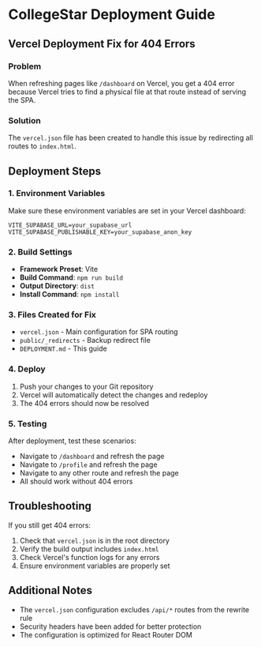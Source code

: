# CollegeStar Deployment Guide

## Vercel Deployment Fix for 404 Errors

### Problem
When refreshing pages like `/dashboard` on Vercel, you get a 404 error because Vercel tries to find a physical file at that route instead of serving the SPA.

### Solution
The `vercel.json` file has been created to handle this issue by redirecting all routes to `index.html`.

## Deployment Steps

### 1. Environment Variables
Make sure these environment variables are set in your Vercel dashboard:

```
VITE_SUPABASE_URL=your_supabase_url
VITE_SUPABASE_PUBLISHABLE_KEY=your_supabase_anon_key
```

### 2. Build Settings
- **Framework Preset**: Vite
- **Build Command**: `npm run build`
- **Output Directory**: `dist`
- **Install Command**: `npm install`

### 3. Files Created for Fix
- `vercel.json` - Main configuration for SPA routing
- `public/_redirects` - Backup redirect file
- `DEPLOYMENT.md` - This guide

### 4. Deploy
1. Push your changes to your Git repository
2. Vercel will automatically detect the changes and redeploy
3. The 404 errors should now be resolved

### 5. Testing
After deployment, test these scenarios:
- Navigate to `/dashboard` and refresh the page
- Navigate to `/profile` and refresh the page
- Navigate to any other route and refresh the page
- All should work without 404 errors

## Troubleshooting

If you still get 404 errors:
1. Check that `vercel.json` is in the root directory
2. Verify the build output includes `index.html`
3. Check Vercel's function logs for any errors
4. Ensure environment variables are properly set

## Additional Notes

- The `vercel.json` configuration excludes `/api/*` routes from the rewrite rule
- Security headers have been added for better protection
- The configuration is optimized for React Router DOM
